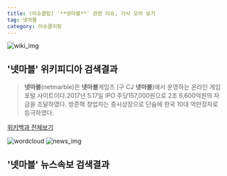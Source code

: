 ```yaml
---
title: (이슈클립) '**넷마블**' 관련 이슈, 기사 모아 보기
tag: 넷마블
category: 이슈클리핑
---
```

![wiki_img](https://user-images.githubusercontent.com/42597476/44503234-41136a80-a6d0-11e8-9071-6fc6418eafe4.png)
## **'**넷마블**'** 위키피디아 검색결과
>**넷마블**(netmarble)은 **넷마블**게임즈 (구 CJ **넷마블**)에서 운영하는 온라인 게임 포털 사이트이다.2017년 5.17일 IPO 주당157,000원으로 2조 6,600억원의 자금을 조달하였다. 방준혁 창업자는 증시상장으로 단숨에 한국 10대 억만장자로 등극하였다.

<a href="https://ko.wikipedia.org/wiki/넷마블" target="_blank">위키백과 전체보기</a>

![wordcloud](https://s3.ap-northeast-2.amazonaws.com/lyrics101-wordcloud/2018-09-22-1537620383.png)
![news_img](https://user-images.githubusercontent.com/42597476/44507050-1206f400-a6e4-11e8-8d98-7ffbfebb353f.png)
## **'**넷마블**'** 뉴스속보 검색결과

